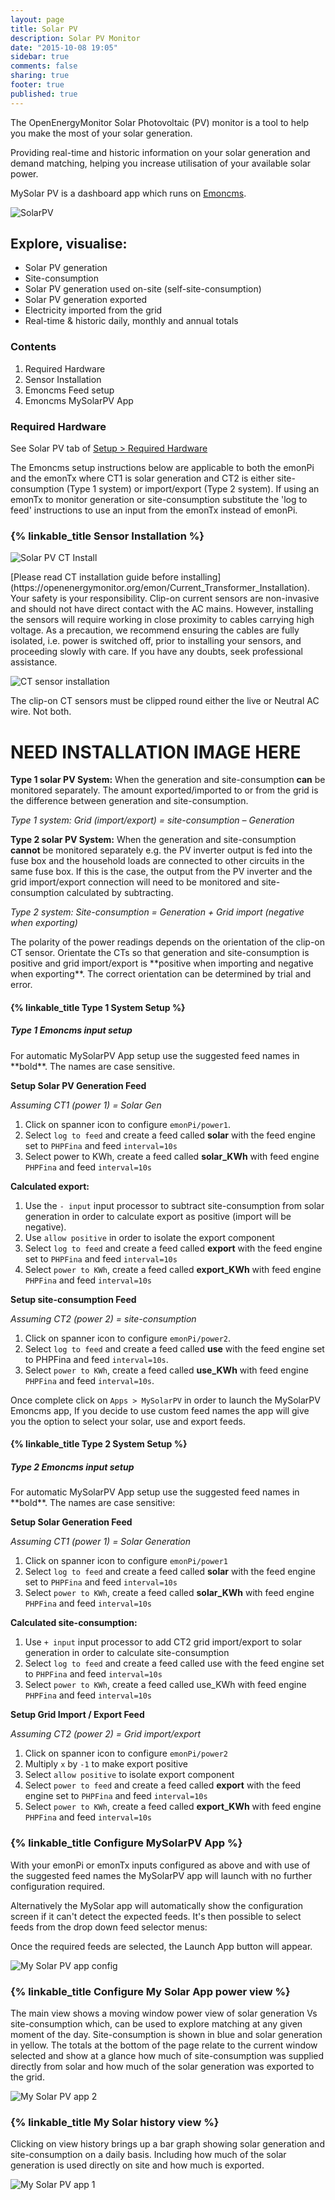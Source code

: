 ```yaml
---
layout: page
title: Solar PV
description: Solar PV Monitor
date: "2015-10-08 19:05"
sidebar: true
comments: false
sharing: true
footer: true
published: true
---
```


The OpenEnergyMonitor Solar Photovoltaic (PV) monitor is a tool to help you make the most of your solar generation.

Providing real-time and historic information on your solar generation and demand matching, helping you increase utilisation of your available solar power.

MySolar PV is a dashboard app which runs on [Emoncms](https://Emoncms.org).

![SolarPV](/images/applications/solar-pv/my-solar-pv.jpg)

## Explore, visualise:

 - Solar PV generation
 - Site-consumption
 - Solar PV generation used on-site (self-site-consumption)
 - Solar PV generation exported
 - Electricity imported from the grid
 - Real-time & historic daily, monthly and annual totals
 
### Contents

 1. Required Hardware
 2. Sensor Installation
 3. Emoncms Feed setup
 4. Emoncms MySolarPV App
 
### Required Hardware

See Solar PV tab of [Setup > Required Hardware](/setup/)

The Emoncms setup instructions below are applicable to both the emonPi and the emonTx where CT1 is solar generation and CT2 is either site-consumption (Type 1 system) or import/export (Type 2 system). If using an emonTx to monitor generation or site-consumption substitute the 'log to feed' instructions to use an input from the emonTx instead of emonPi.

### {% linkable_title Sensor Installation %}

![Solar PV CT Install](/images/applications/solar-pv/solar-pv-install.png)

<p class='note warning'>
[Please read CT installation guide before installing](https://openenergymonitor.org/emon/Current_Transformer_Installation). Your safety is your responsibility. Clip-on current sensors are non-invasive and should not have direct contact with the AC mains. However, installing the sensors will require working in close proximity to cables carrying high voltage. As a precaution, we recommend ensuring the cables are fully isolated, i.e. power is switched off, prior to installing your sensors, and proceeding slowly with care. If you have any doubts, seek professional assistance.
</p>

![CT sensor installation ](/images/applications/solar-pv/ctinstall.jpg)

<p class='note'>
The clip-on CT sensors must be clipped round either the live or Neutral AC wire. Not both.
</p>

# **NEED INSTALLATION IMAGE HERE**

**Type 1 solar PV System:** When the generation and site-consumption **can** be monitored separately. The amount exported/imported to or from the grid is the difference between generation and site-consumption.

*Type 1 system:  Grid (import/export) = site-consumption – Generation*


**Type 2 solar PV System:** When the generation and site-consumption **cannot** be monitored separately e.g. the PV inverter output is fed into the fuse box and the household loads are connected to other circuits in the same fuse box. If this is the case, the output from the PV inverter and the grid import/export connection will need to be monitored and site-consumption calculated by subtracting.

*Type 2 system:  Site-consumption = Generation + Grid import (negative when exporting)*


<p class='note'>
The polarity of the power readings depends on the orientation of the clip-on CT sensor. Orientate the CTs so that generation and site-consumption is positive and grid import/export is **positive when importing and negative when exporting**. The correct orientation can be determined by trial and error.
</p>

#### {% linkable_title Type 1 System Setup %}

##### Type 1 Emoncms input setup

<p class='note'>
For automatic MySolarPV App setup use the suggested feed names in **bold**. The names are case sensitive.
</p>

**Setup Solar PV Generation Feed**

*Assuming CT1 (power 1) = Solar Gen*

 1. Click on spanner icon to configure `emonPi/power1`.
 2. Select `log to feed` and create a feed called **solar** with the feed engine set to `PHPFina` and feed `interval=10s`
 3. Select power to KWh, create a feed called **solar_KWh** with feed engine `PHPFina` and feed `interval=10s`
 
**Calculated export:**

 1. Use the `- input` input processor to subtract site-consumption from solar generation in order to calculate export as positive (import will be negative).
 2. Use `allow positive` in order to isolate the export component
 3. Select `log to feed` and create a feed called **export** with the feed engine set to `PHPFina` and feed `interval=10s`
 4. Select `power to KWh`, create a feed called **export_KWh** with feed engine `PHPFina` and feed `interval=10s`

**Setup site-consumption Feed**

*Assuming CT2 (power 2) = site-consumption*

 1. Click on spanner icon to configure `emonPi/power2`.
 2. Select `log to feed` and create a feed called **use** with the feed engine set to PHPFina and feed `interval=10s`.
 3. Select `power to KWh`, create a feed called **use_KWh** with feed engine `PHPFina` and feed `interval=10s`.

Once complete click on `Apps > MySolarPV` in order to launch the MySolarPV Emoncms app, If you decide to use custom feed names the app will give you the option to select your solar, use and export feeds.

#### {% linkable_title Type 2 System Setup %}

##### Type 2 Emoncms input setup

<p class='note'>
For automatic MySolarPV App setup use the suggested feed names in **bold**. The names are case sensitive:
</p>

**Setup Solar Generation Feed**

*Assuming CT1 (power 1) = Solar Generation*

 1. Click on spanner icon to configure `emonPi/power1`
 2. Select `log to feed` and create a feed called **solar** with the feed engine set to `PHPFina` and feed `interval=10s`
 3. Select `power to KWh`, create a feed called **solar_KWh** with feed engine `PHPFina` and feed `interval=10s`

**Calculated site-consumption:**

 1. Use `+ input` input processor to add CT2 grid import/export to solar generation in order to calculate site-consumption
 2. Select `log to feed` and create a feed called use with the feed engine set to `PHPFina` and feed `interval=10s`
 3. Select `power to KWh`, create a feed called use_KWh with feed engine `PHPFina` and feed `interval=10s`

**Setup Grid Import / Export Feed**

*Assuming CT2 (power 2) = Grid import/export*

 1. Click on spanner icon to configure `emonPi/power2`
 2. Multiply `x` by `-1` to make export positive
 3. Select `allow positive` to isolate export component
 4. Select `power to feed` and create a feed called **export** with the feed engine set to `PHPFina` and feed `interval=10s`
 5. Select `power to KWh`, create a feed called **export_KWh** with feed engine `PHPFina` and feed `interval=10s`

### {% linkable_title Configure MySolarPV App %}

With your emonPi or emonTx inputs configured as above and with use of the suggested feed names the MySolarPV app will launch with no further configuration required.

Alternatively the MySolar app will automatically show the configuration screen if it can't detect the expected feeds. It's then possible to select feeds from the drop down feed selector menus:

Once the required feeds are selected, the Launch App button will appear.

![My Solar PV app config](/images/applications/solar-pv/my-solarpv-config.png)

### {% linkable_title Configure My Solar App power view %}

The main view shows a moving window power view of solar generation Vs site-consumption which, can be used to explore matching at any given moment of the day. Site-consumption is shown in blue and solar generation in yellow. The totals at the bottom of the page relate to the current window selected and show at a glance how much of site-consumption was supplied directly from solar and how much of the solar generation was exported to the grid.

![My Solar PV app 2](/images/applications/solar-pv/my-solar-pv2.png)

### {% linkable_title My Solar history view %}

Clicking on view history brings up a bar graph showing solar generation and site-consumption on a daily basis. Including how much of the solar generation is used directly on site and how much is exported.


![My Solar PV app 1](/images/applications/solar-pv/my-solar-pv2.png)
